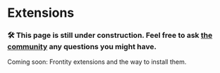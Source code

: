 # Extensions

### 🛠 This page is still under construction. Feel free to ask [the community](https://community.frontity.org) any questions you might have.

Coming soon: Frontity extensions and the way to install them.

